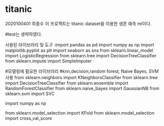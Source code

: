 # titanic
2020100401 최종수 이 프로젝트는 titanic dataset을 이용한 생존 예측 ml이다.

#test는 생략하였다.

사용된 라이브러리 및 도구 :import pandas as pd
import numpy as np
import matplotlib.pyplot as plt
import seaborn as sns
from sklearn.linear_model import LogisticRegression
from sklearn.tree import DecisionTreeClassifier
from sklearn.impute import SimpleImputer

#모델링에 필요한 라이브러리
#knn,decision,random forest, Naive Bayes, SVM 사용
from sklearn.neighbors import KNeighborsClassifier
from sklearn.tree import DecisionTreeClassifier
from sklearn.ensemble import RandomForestClassifier
from sklearn.naive_bayes import GaussianNB
from sklearn.svm import SVC

import numpy as np

from sklearn.model_selection import KFold
from sklearn.model_selection import cross_val_score
